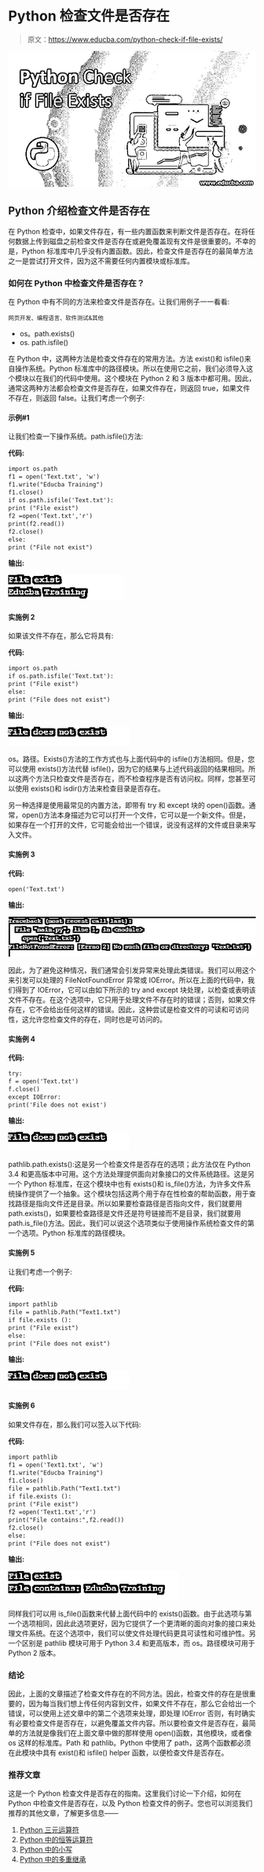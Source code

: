 # Python 检查文件是否存在

> 原文：<https://www.educba.com/python-check-if-file-exists/>

![Python Check if File Exists](img/dca9c430a274c0e4b75eae098c168920.png)



## Python 介绍检查文件是否存在

在 Python 检查中，如果文件存在，有一些内置函数来判断文件是否存在。在将任何数据上传到磁盘之前检查文件是否存在或避免覆盖现有文件是很重要的。不幸的是，Python 标准库中几乎没有内置函数。因此，检查文件是否存在的最简单方法之一是尝试打开文件，因为这不需要任何内置模块或标准库。

### 如何在 Python 中检查文件是否存在？

在 Python 中有不同的方法来检查文件是否存在。让我们用例子一一看看:

<small>网页开发、编程语言、软件测试&其他</small>

*   os。path.exists()
*   os. path.isfile()

在 Python 中，这两种方法是检查文件存在的常用方法。方法 exist()和 isfile()来自操作系统。Python 标准库中的路径模块。所以在使用它之前，我们必须导入这个模块以在我们的代码中使用。这个模块在 Python 2 和 3 版本中都可用。因此，通常这两种方法都会检查文件是否存在，如果文件存在，则返回 true，如果文件不存在，则返回 false。让我们考虑一个例子:

#### 示例#1

让我们检查一下操作系统。path.isfile()方法:

**代码:**

```
import os.path
f1 = open('Text.txt', 'w')
f1.write("Educba Training")
f1.close()
if os.path.isfile('Text.txt'):
print ("File exist")
f2 =open('Text.txt','r')
print(f2.read())
f2.close()
else:
print ("File not exist")
```

**输出:**

![Python Check exits - Example1](img/a08789b092f20b7886efec41923e78f7.png)



#### 实施例 2

如果该文件不存在，那么它将具有:

**代码:**

```
import os.path
if os.path.isfile('Text.txt'):
print ("File exist")
else:
print ("File does not exist")
```

**输出:**

![Python Check exits - Example2](img/3e62362454775668cfe20158812e8041.png)



os。路径。Exists()方法的工作方式也与上面代码中的 isfile()方法相同。但是，您可以使用 exists()方法代替 isfile()，因为它的结果与上述代码返回的结果相同。所以这两个方法只检查文件是否存在，而不检查程序是否有访问权。同样，您甚至可以使用 exists()和 isdir()方法来检查目录是否存在。

另一种选择是使用最常见的内置方法，即带有 try 和 except 块的 open()函数。通常，open()方法本身描述为它可以打开一个文件，它可以是一个新文件。但是，如果存在一个打开的文件，它可能会给出一个错误，说没有这样的文件或目录来写入文件。

#### 实施例 3

**代码:**

```
open('Text.txt')
```

**输出:**

![Python Check exits - Example3](img/68e80dba9533124b165ad2a97eb80f1d.png)



因此，为了避免这种情况，我们通常会引发异常来处理此类错误。我们可以用这个来引发可以处理的 FileNotFoundError 异常或 IOError。所以在上面的代码中，我们得到了 IOError，它可以由如下所示的 try and except 块处理，以检查或表明该文件不存在。在这个选项中，它只用于处理文件不存在时的错误；否则，如果文件存在，它不会给出任何这样的错误。因此，这种尝试是检查文件的可读和可访问性，这允许您检查文件的存在，同时也是可访问的。

#### 实施例 4

**代码:**

```
try:
f = open('Text.txt')
f.close()
except IOError:
print('File does not exist')
```

**输出:**

![Python Check exits - Example4](img/3e62362454775668cfe20158812e8041.png)



pathlib.path.exists():这是另一个检查文件是否存在的选项；此方法仅在 Python 3.4 和更高版本中可用。这个方法处理提供面向对象接口的文件系统路径。这是另一个 Python 标准库，在这个模块中也有 exists()和 is_file()方法，为许多文件系统操作提供了一个抽象。这个模块包括这两个用于存在性检查的帮助函数，用于查找路径是指向文件还是目录。所以如果要检查路径是否指向文件，我们就要用 path.exists()，如果要检查路径是文件还是符号链接而不是目录，我们就要用 path.is_file()方法。因此，我们可以说这个选项类似于使用操作系统检查文件的第一个选项。Python 标准库的路径模块。

#### 实施例 5

让我们考虑一个例子:

**代码:**

```
import pathlib
file = pathlib.Path("Text1.txt")
if file.exists ():
print ("File exist")
else:
print ("File does not exist")
```

**输出:**

![ Example5](img/3e62362454775668cfe20158812e8041.png)



#### 实施例 6

如果文件存在，那么我们可以签入以下代码:

**代码:**

```
import pathlib
f1 = open('Text1.txt', 'w')
f1.write("Educba Training")
f1.close()
file = pathlib.Path("Text1.txt")
if file.exists ():
print ("File exist")
f2 =open('Text1.txt','r')
print("File contains:",f2.read())
f2.close()
else:
print ("File does not exist")
```

**输出:**

![Example 6](img/4f65c9abf665b6af38f799e18ae5ac2b.png)



同样我们可以用 is_file()函数来代替上面代码中的 exists()函数。由于此选项与第一个选项相同，因此此选项更好，因为它提供了一个更清晰的面向对象的接口来处理文件系统。在这个选项中，我们可以使文件处理代码更具可读性和可维护性。另一个区别是 pathlib 模块可用于 Python 3.4 和更高版本，而 os。路径模块可用于 Python 2 版本。

### 结论

因此，上面的文章描述了检查文件存在的不同方法。因此，检查文件的存在是很重要的，因为每当我们想上传任何内容到文件，如果文件不存在，那么它会给出一个错误，可以使用上述文章中的第二个选项来处理，即处理 IOError 否则，有时确实有必要检查文件是否存在，以避免覆盖文件内容。所以要检查文件是否存在，最简单的方法就是像我们在上面文章中做的那样使用 open()函数，其他模块，或者像 os 这样的标准库。Path 和 pathlib。Python 中使用了 path，这两个函数都必须在此模块中具有 exist()和 isfile() helper 函数，以便检查文件是否存在。

### 推荐文章

这是一个 Python 检查文件是否存在的指南。这里我们讨论一下介绍，如何在 Python 中检查文件是否存在，以及 Python 检查文件的例子。您也可以浏览我们推荐的其他文章，了解更多信息——

1.  [Python 三元运算符](https://www.educba.com/python-ternary-operator/)
2.  [Python 中的恒等运算符](https://www.educba.com/identity-operators-in-python/)
3.  [Python 中的小写](https://www.educba.com/lowercase-in-python/)
4.  [Python 中的多重继承](https://www.educba.com/multiple-inheritance-in-python/)